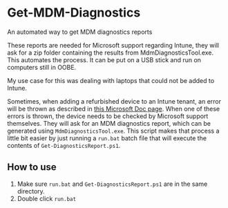 # Get-MDM-Diagnostics
An automated way to get MDM diagnostics reports

These reports are needed for Microsoft support regarding Intune, they will ask for a zip folder containing the results from MdmDiagnosticsTool.exe. This automates the process. It can be put on a USB stick and run on computers still in OOBE.

My use case for this was dealing with laptops that could not be added to Intune.

Sometimes, when adding a refurbished device to an Intune tenant, an error will be thrown as described in [this Microsoft Doc page](https://docs.microsoft.com/en-us/troubleshoot/mem/intune/import-windows-autopilot-device-csv-files-errors). When one of these errors is thrown, the device needs to be checked by Microsoft support themselves. They will ask for an MDM diagnostics report, which can be generated using `MdmDiagnosticsTool.exe`. This script makes that process a little bit easier by just running a `run.bat` batch file that will execute the contents of `Get-DiagnosticsReport.ps1`.

## How to use

1. Make sure `run.bat` and `Get-DiagnosticsReport.ps1` are in the same directory.
2. Double click `run.bat`

